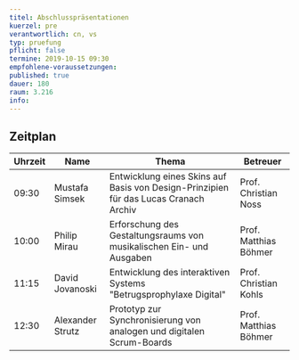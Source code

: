 ```yaml
---
titel: Abschlusspräsentationen
kuerzel: pre
verantwortlich: cn, vs
typ: pruefung
pflicht: false
termine: 2019-10-15 09:30
empfohlene-voraussetzungen: 
published: true
dauer: 180
raum: 3.216
info: 
---
```


## Zeitplan

| Uhrzeit | Name             | Thema                                                        | Betreuer              |
| ------- | ---------------- | ------------------------------------------------------------ | --------------------- |
| 09:30   | Mustafa Simsek   | Entwicklung eines Skins auf Basis von Design-Prinzipien für das Lucas Cranach Archiv | Prof. Christian Noss  |
| 10:00   | Philip Mirau     | Erforschung des Gestaltungsraums von musikalischen Ein- und Ausgaben | Prof. Matthias Böhmer |
| 11:15   | David Jovanoski  | Entwicklung des interaktiven Systems "Betrugsprophylaxe Digital" | Prof. Christian Kohls |
| 12:30   | Alexander Strutz | Prototyp zur Synchronisierung von analogen und digitalen Scrum-Boards | Prof. Matthias Böhmer |

